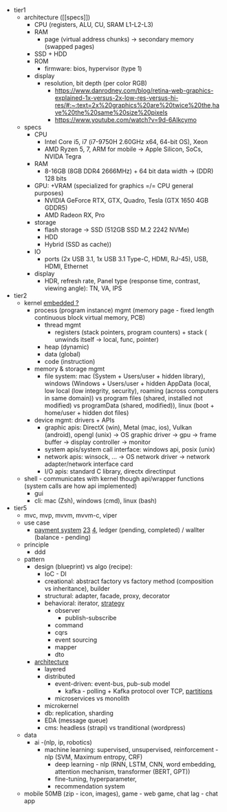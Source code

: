 - tier1
	- architecture ([[specs]])
		- CPU (registers, ALU, CU, SRAM L1-L2-L3)
		- RAM
			- page (virtual address chunks) -> secondary memory (swapped pages)
		- SSD + HDD
		- ROM
			- firmware: bios, hypervisor (type 1)
		- display
			- resolution, bit depth (per color RGB)
				- https://www.danrodney.com/blog/retina-web-graphics-explained-1x-versus-2x-low-res-versus-hi-res/#:~:text=2x%20graphics%20are%20twice%20the,have%20the%20same%20size%20pixels
				- https://www.youtube.com/watch?v=9d-6Alkcymo
	- specs
		- CPU
			- Intel Core i5, i7 (i7-9750H 2.60GHz x64, 64-bit OS), Xeon
			- AMD Ryzen 5, 7, ARM for mobile -> Apple Silicon, SoCs, NVIDA Tegra
		- RAM
			- 8-16GB (8GB DDR4 2666MHz) + 64 bit data width -> (DDR) 128 bits
		- GPU: +VRAM (specialized for graphics =/= CPU general purposes)  
			- NVIDIA GeForce RTX, GTX, Quadro, Tesla (GTX 1650 4GB GDDR5)
			- AMD Radeon RX, Pro
		- storage 
			- flash storage -> SSD (512GB SSD M.2 2242 NVMe)
			- HDD
			- Hybrid (SSD as cache))
		- IO
			- ports (2x USB 3.1, 1x USB 3.1 Type-C, HDMI, RJ-45), USB, HDMI, Ethernet
		- display 
			- HDR, refresh rate, Panel type (response time, contrast, viewing angle): TN, VA, IPS
- tier2
	- kernel [embedded ?](https://www.quora.com/Do-all-embedded-systems-have-an-operating-system/answer/Tom-Crosley-1?ch=17&oid=75550492&share=144939ae&srid=y5Rp&target_type=answer)
		- process (program instance) mgmt (memory page - fixed length continuous block virtual memory, PCB)
			- thread mgmt 
				- registers (stack pointers, program counters) + stack ( unwinds itself -> local, func, pointer)
			- heap (dynamic)
			- data (global)
			- code (instruction)
		- memory & storage mgmt 
			- file system: mac (System + Users/user + hidden library), windows (Windows + Users/user + hidden AppData (local, low local (low integrity, security), roaming (across computers in same domain)) vs program files (shared, installed not modified) vs programData (shared, modified)), linux (boot + home/user + hidden dot files)
		- device mgmt: drivers + APIs
			- graphic apis: DirectX (win), Metal (mac, ios), Vulkan (android), opengl (unix) ->  OS graphic driver -> gpu -> frame buffer -> display controller -> monitor
			- system apis/system call interface: windows api, posix (unix)
			- network apis: winsock, ... -> OS network driver -> network adapter/network interface card
			- I/O apis: standard C library, directx directinput
	- shell - communicates with kernel though api/wrapper functions (system calls are how api implemented) 
		- gui
		- cli: mac (Zsh), windows (cmd), linux (bash)
- tier5 
	- mvc, mvp, mvvm, mvvm-c, viper
	- use case
		-  [payment system](https://blog.bytebytego.com/p/ep-39-accounting-101-in-payment-systems) [2](https://blog.bytebytego.com/p/ep28-the-payments-ecosystem-also)[3](https://blog.bytebytego.com/p/payment-system) [4](https://newsletter.pragmaticengineer.com/p/designing-a-payment-system), ledger (pending, completed) / wallter (balance - pending)
	- principle
		- ddd
	- pattern
		- design (blueprint) vs algo (recipe):
			-  IoC - DI
			- creational: abstract factory vs factory method (composition vs inheritance), builder
			- structural: adapter, facade, proxy, decorator
			- behavioral: iterator, [strategy](https://stackoverflow.com/questions/383947/what-does-it-mean-to-program-to-an-interface)
				- observer
					- publish-subscribe
				- command
				- cqrs
				- event sourcing
				- mapper
				- dto
		- [architecture](https://www.youtube.com/channel/UCZgt6AzoyjslHTC9dz0UoTw/community?lb=Ugkxr1i1R0FegZw9VsbkKsIGgM29nlWIoTs3)
			- layered
			- distributed
				- event-driven: event-bus, pub-sub model
					- kafka - polling + Kafka protocol over TCP, [partitions](https://viblo.asia/p/005-bao-nhieu-partition-la-du-cho-mot-topic-trong-apache-kafka-V3m5WQxQZO7) 
				- microservices vs monolith
			- microkernel
			- db: replication, sharding
			- EDA (message queue)
			- cms: headless (strapi) vs tranditional (wordpress)
	- data
		- ai -(nlp, ip, robotics) 
			- machine learning: supervised, unsupervised, reinforcement - nlp (SVM, Maximum entropy, CRF)
				- deep learning - nlp (RNN, LSTM, CNN, word embedding, attention mechanism, transformer (BERT, GPT)) 
				- fine-tuning, hyperparameter, 
				- recommendation system
	- mobile 50MB (zip - icon, images), game - web game, chat lag - chat app